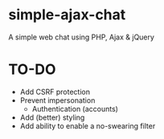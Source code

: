 # simple-ajax-chat
A simple web chat using PHP, Ajax &amp; jQuery

# TO-DO
- Add CSRF protection
- Prevent impersonation
   - Authentication (accounts)
- Add (better) styling
- Add ability to enable a no-swearing filter
